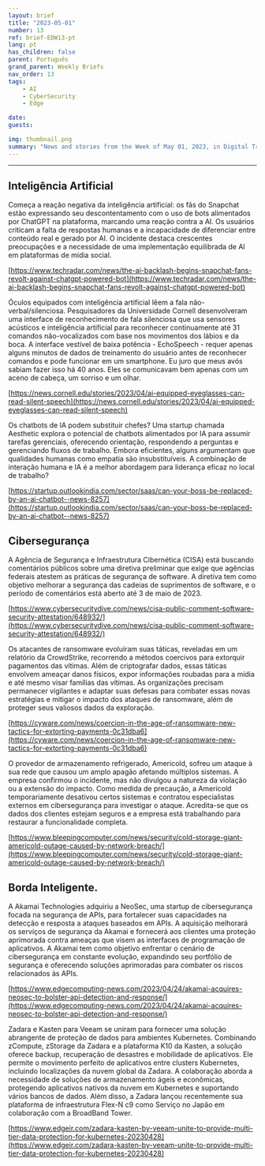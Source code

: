 ```yaml
---
layout: brief
title: "2023-05-01"
number: 13
ref: brief-EDW13-pt
lang: pt
has_children: false
parent: Português
grand_parent: Weekly Briefs
nav_order: 13
tags:
    - AI
    - CyberSecurity
    - Edge

date: 
guests:

img: thumbnail.png
summary: "News and stories from the Week of May 01, 2023, in Digital Transformation, including cyberattacks and intelligent edge, non-verbal communication AI, and company merges in the IoT space."
---
```




---

## Inteligência Artificial

Começa a reação negativa da inteligência artificial: os fãs do Snapchat estão expressando seu descontentamento com o uso de bots alimentados por ChatGPT na plataforma, marcando uma reação contra a AI. Os usuários criticam a falta de respostas humanas e a incapacidade de diferenciar entre conteúdo real e gerado por AI. O incidente destaca crescentes preocupações e a necessidade de uma implementação equilibrada de AI em plataformas de mídia social.

[https://www.techradar.com/news/the-ai-backlash-begins-snapchat-fans-revolt-against-chatgpt-powered-bot](https://www.techradar.com/news/the-ai-backlash-begins-snapchat-fans-revolt-against-chatgpt-powered-bot)

Óculos equipados com inteligência artificial lêem a fala não-verbal/silenciosa. Pesquisadores da Universidade Cornell desenvolveram uma interface de reconhecimento de fala silenciosa que usa sensores acústicos e inteligência artificial para reconhecer continuamente até 31 comandos não-vocalizados com base nos movimentos dos lábios e da boca. A interface vestível de baixa potência - EchoSpeech - requer apenas alguns minutos de dados de treinamento do usuário antes de reconhecer comandos e pode funcionar em um smartphone. Eu juro que meus avós sabiam fazer isso há 40 anos. Eles se comunicavam bem apenas com um aceno de cabeça, um sorriso e um olhar.

[https://news.cornell.edu/stories/2023/04/ai-equipped-eyeglasses-can-read-silent-speech](https://news.cornell.edu/stories/2023/04/ai-equipped-eyeglasses-can-read-silent-speech)

Os chatbots de IA podem substituir chefes? Uma startup chamada Aesthetic explora o potencial de chatbots alimentados por IA para assumir tarefas gerenciais, oferecendo orientação, respondendo a perguntas e gerenciando fluxos de trabalho. Embora eficientes, alguns argumentam que qualidades humanas como empatia são insubstituíveis. A combinação de interação humana e IA é a melhor abordagem para liderança eficaz no local de trabalho?

[https://startup.outlookindia.com/sector/saas/can-your-boss-be-replaced-by-an-ai-chatbot--news-8257](https://startup.outlookindia.com/sector/saas/can-your-boss-be-replaced-by-an-ai-chatbot--news-8257)

## Cibersegurança

A Agência de Segurança e Infraestrutura Cibernética (CISA) está buscando comentários públicos sobre uma diretiva preliminar que exige que agências federais atestem as práticas de segurança de software. A diretiva tem como objetivo melhorar a segurança das cadeias de suprimentos de software, e o período de comentários está aberto até 3 de maio de 2023.

[https://www.cybersecuritydive.com/news/cisa-public-comment-software-security-attestation/648932/](https://www.cybersecuritydive.com/news/cisa-public-comment-software-security-attestation/648932/)

Os atacantes de ransomware evoluíram suas táticas, reveladas em um relatório da CrowdStrike, recorrendo a métodos coercivos para extorquir pagamentos das vítimas. Além de criptografar dados, essas táticas envolvem ameaçar danos físicos, expor informações roubadas para a mídia e até mesmo visar famílias das vítimas. As organizações precisam permanecer vigilantes e adaptar suas defesas para combater essas novas estratégias e mitigar o impacto dos ataques de ransomware, além de proteger seus valiosos dados da exploração.

[https://cyware.com/news/coercion-in-the-age-of-ransomware-new-tactics-for-extorting-payments-0c31dba6](https://cyware.com/news/coercion-in-the-age-of-ransomware-new-tactics-for-extorting-payments-0c31dba6)

O provedor de armazenamento refrigerado, Americold, sofreu um ataque à sua rede que causou um amplo apagão afetando múltiplos sistemas. A empresa confirmou o incidente, mas não divulgou a natureza da violação ou a extensão do impacto. Como medida de precaução, a Americold temporariamente desativou certos sistemas e contratou especialistas externos em cibersegurança para investigar o ataque. Acredita-se que os dados dos clientes estejam seguros e a empresa está trabalhando para restaurar a funcionalidade completa.

[https://www.bleepingcomputer.com/news/security/cold-storage-giant-americold-outage-caused-by-network-breach/](https://www.bleepingcomputer.com/news/security/cold-storage-giant-americold-outage-caused-by-network-breach/)

## Borda Inteligente.

A Akamai Technologies adquiriu a NeoSec, uma startup de cibersegurança focada na segurança de APIs, para fortalecer suas capacidades na detecção e resposta a ataques baseados em APIs. A aquisição melhorará os serviços de segurança da Akamai e fornecerá aos clientes uma proteção aprimorada contra ameaças que visem as interfaces de programação de aplicativos. A Akamai tem como objetivo enfrentar o cenário de cibersegurança em constante evolução, expandindo seu portfólio de segurança e oferecendo soluções aprimoradas para combater os riscos relacionados às APIs.

[https://www.edgecomputing-news.com/2023/04/24/akamai-acquires-neosec-to-bolster-api-detection-and-response/](https://www.edgecomputing-news.com/2023/04/24/akamai-acquires-neosec-to-bolster-api-detection-and-response/)

Zadara e Kasten para Veeam se uniram para fornecer uma solução abrangente de proteção de dados para ambientes Kubernetes. Combinando zCompute, zStorage da Zadara e a plataforma K10 da Kasten, a solução oferece backup, recuperação de desastres e mobilidade de aplicativos. Ele permite o movimento perfeito de aplicativos entre clusters Kubernetes, incluindo localizações da nuvem global da Zadara. A colaboração aborda a necessidade de soluções de armazenamento ágeis e econômicas, protegendo aplicativos nativos da nuvem em Kubernetes e suportando vários bancos de dados. Além disso, a Zadara lançou recentemente sua plataforma de infraestrutura Flex-N c9 como Serviço no Japão em colaboração com a BroadBand Tower.

[https://www.edgeir.com/zadara-kasten-by-veeam-unite-to-provide-multi-tier-data-protection-for-kubernetes-20230428](https://www.edgeir.com/zadara-kasten-by-veeam-unite-to-provide-multi-tier-data-protection-for-kubernetes-20230428)


